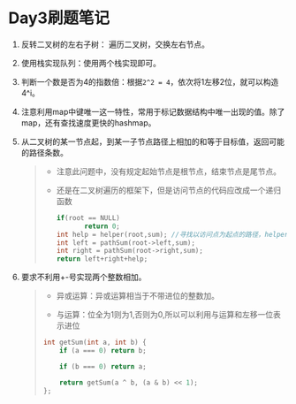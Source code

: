 # Day3刷题笔记

1. 反转二叉树的左右子树： 遍历二叉树，交换左右节点。

2. 使用栈实现队列：使用两个栈实现即可。

3. 判断一个数是否为4的指数倍：根据``2^2 = 4``，依次将1左移2位，就可以构造4^i。

4. 注意利用map中键唯一这一特性，常用于标记数据结构中唯一出现的值。除了map，还有查找速度更快的hashmap。

5. 从二叉树的某一节点起，到某一子节点路径上相加的和等于目标值，返回可能的路径条数。

   > - 注意此问题中，没有规定起始节点是根节点，结束节点是尾节点。
   >
   > - 还是在二叉树遍历的框架下，但是访问节点的代码应改成一个递归函数
   >
   >   ```c++
   >   if(root == NULL)
   >          return 0;
   >   int help = helper(root,sum); //寻找以访问点为起点的路径，helper是一个递归结构
   >   int left = pathSum(root->left,sum);
   >   int right = pathSum(root->right,sum);
   >   return left+right+help;
   >   ```

6. 要求不利用+-号实现两个整数相加。

   >- 异或运算：异或运算相当于不带进位的整数加。
   >
   >- 与运算：位全为1则为1,否则为0,所以可以利用与运算和左移一位表示进位
   >
   >  ```c++
   >  int getSum(int a, int b) {
   >      if (a === 0) return b;
   >  
   >      if (b === 0) return a;
   >  
   >      return getSum(a ^ b, (a & b) << 1);
   >  };
   >  ```